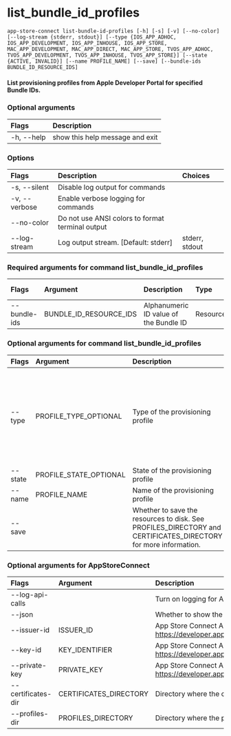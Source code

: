 
list_bundle_id_profiles
=======================


``app-store-connect list-bundle-id-profiles [-h] [-s] [-v] [--no-color] [--log-stream {stderr, stdout}] [--type {IOS_APP_ADHOC, IOS_APP_DEVELOPMENT, IOS_APP_INHOUSE, IOS_APP_STORE, MAC_APP_DEVELOPMENT, MAC_APP_DIRECT, MAC_APP_STORE, TVOS_APP_ADHOC, TVOS_APP_DEVELOPMENT, TVOS_APP_INHOUSE, TVOS_APP_STORE}] [--state {ACTIVE, INVALID}] [--name PROFILE_NAME] [--save] [--bundle-ids BUNDLE_ID_RESOURCE_IDS]``
#### List provisioning profiles from Apple Developer Portal for specified Bundle IDs.

### Optional arguments

|Flags|Description|
| :--- | :--- |
|-h, --help|show this help message and exit|

### Options

|Flags|Description|Choices|
| :--- | :--- | :--- |
|-s, --silent|Disable log output for commands||
|-v, --verbose|Enable verbose logging for commands||
|--no-color|Do not use ANSI colors to format terminal output||
|--log-stream|Log output stream. [Default: stderr]|stderr, stdout|

### Required arguments for command list_bundle_id_profiles

|Flags|Argument|Description|Type|Multiple arguments|
| :--- | :--- | :--- | :--- | :--- |
|--bundle-ids|BUNDLE_ID_RESOURCE_IDS|Alphanumeric ID value of the Bundle ID|ResourceId|Yes|

### Optional arguments for command list_bundle_id_profiles

|Flags|Argument|Description|Type|Choices|
| :--- | :--- | :--- | :--- | :--- |
|--type|PROFILE_TYPE_OPTIONAL|Type of the provisioning profile|ProfileType|IOS_APP_ADHOC, IOS_APP_DEVELOPMENT, IOS_APP_INHOUSE, IOS_APP_STORE, MAC_APP_DEVELOPMENT, MAC_APP_DIRECT, MAC_APP_STORE, TVOS_APP_ADHOC, TVOS_APP_DEVELOPMENT, TVOS_APP_INHOUSE, TVOS_APP_STORE|
|--state|PROFILE_STATE_OPTIONAL|State of the provisioning profile|ProfileState|ACTIVE, INVALID|
|--name|PROFILE_NAME|Name of the provisioning profile|str||
|--save||Whether to save the resources to disk. See PROFILES_DIRECTORY and CERTIFICATES_DIRECTORY for more information.|bool||

### Optional arguments for AppStoreConnect

|Flags|Argument|Description|Type|Default|
| :--- | :--- | :--- | :--- | :--- |
|--log-api-calls||Turn on logging for App Store Connect API HTTP requests|bool||
|--json||Whether to show the resource in JSON format|bool||
|--issuer-id|ISSUER_ID|App Store Connect API Key Issuer ID. Identifies the issuer who created the authentication token. Learn more at https://developer.apple.com/documentation/appstoreconnectapi/creating_api_keys_for_app_store_connect_api.|IssuerIdArgument||
|--key-id|KEY_IDENTIFIER|App Store Connect API Key ID. Learn more at https://developer.apple.com/documentation/appstoreconnectapi/creating_api_keys_for_app_store_connect_api.|KeyIdentifierArgument||
|--private-key|PRIVATE_KEY|App Store Connect API private key. Learn more at https://developer.apple.com/documentation/appstoreconnectapi/creating_api_keys_for_app_store_connect_api.|PrivateKeyArgument||
|--certificates-dir|CERTIFICATES_DIRECTORY|Directory where the code signing certificates will be saved|Path|$HOME/Library/MobileDevice/Certificates|
|--profiles-dir|PROFILES_DIRECTORY|Directory where the provisioning profiles will be saved|Path|$HOME/Library/MobileDevice/Provisioning Profiles|

